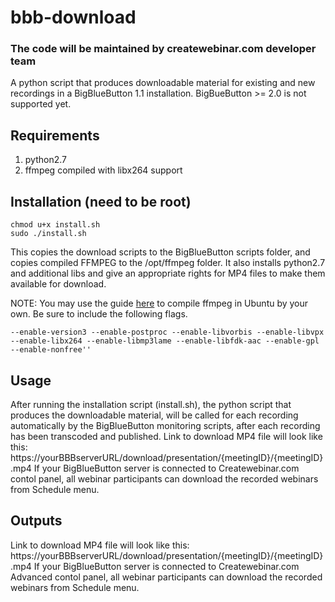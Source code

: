 # bbb-download
### The code will be maintained by createwebinar.com developer team

A python script that produces downloadable material for existing and new recordings in a BigBlueButton 1.1 installation.
BigBueButton >= 2.0 is not supported yet. 

## Requirements
1. python2.7
2. ffmpeg compiled with libx264 support

## Installation (need to be root)
```
chmod u+x install.sh 
sudo ./install.sh
```

This copies the download scripts to the BigBlueButton scripts folder, and copies compiled FFMPEG to the /opt/ffmpeg folder. 
It also installs python2.7 and additional libs and give an appropriate rights for MP4 files to make them available for download.

NOTE: You may use the guide [here](https://trac.ffmpeg.org/wiki/CompilationGuide/Ubuntu) to compile ffmpeg in Ubuntu by your own. Be sure to include the following flags. 
```
--enable-version3 --enable-postproc --enable-libvorbis --enable-libvpx --enable-libx264 --enable-libmp3lame --enable-libfdk-aac --enable-gpl --enable-nonfree''
```

## Usage
After running the installation script (install.sh), the python script that produces the downloadable material, will be called for each recording automatically by the BigBlueButton monitoring scripts, after each recording has been transcoded and published.
Link to download MP4 file will look like this: https://yourBBBserverURL/download/presentation/{meetingID}/{meetingID}.mp4
If your BigBlueButton server is connected to Createwebinar.com contol panel, all webinar participants can download the recorded webinars from Schedule menu.

## Outputs
Link to download MP4 file will look like this: https://yourBBBserverURL/download/presentation/{meetingID}/{meetingID}.mp4
If your BigBlueButton server is connected to Createwebinar.com Advanced contol panel, all webinar participants can download the recorded webinars from Schedule menu.
